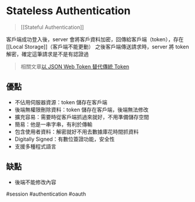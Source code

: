 # Stateless Authentication
>[[Stateful Authentication]]

客戶端成功登入後，server 會將客戶資料加密，回傳給客戶端（token），存在 [[Local Storage]]（客戶端不能更動）
之後客戶端傳送請求時，server 將 token 解密，確定這筆請求是不是有認證過

>相關文章[以 JSON Web Token 替代傳統 Token](https://yami.io/jwt/)

## 優點
- 不佔用伺服器資源：token 儲存在客戶端
- 後端無權限刪除資料：token 儲存在客戶端，後端無法修改
- 擴充容易：需要時從客戶端抓過來就好，不用準備儲存空間
- 簡易：他是一串字串，有利於傳輸
- 包含使用者資料：解密就好不用去數據庫花時間抓資料
- Digitally Signed：有數位簽證功能，安全性
- 支援多種程式語言
## 缺點
- 後端不能修改內容


#session #authentication #oauth 
